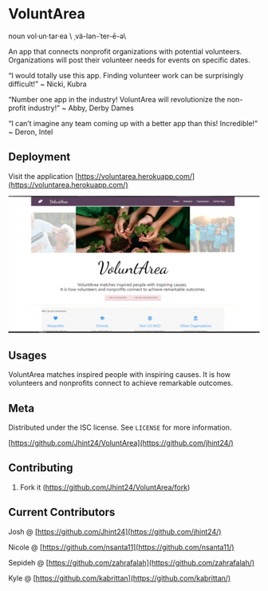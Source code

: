 # VoluntArea
noun  vol·un·tar·ea  \ ˌvä-lən-ˈter-ē-ə\  

An app that connects nonprofit organizations with potential volunteers. Organizations will post their volunteer needs for events on specific dates.  

“I would totally use this app. Finding volunteer work can be surprisingly difficult!” 
~ Nicki, Kubra

“Number one app in the industry!  VoluntArea will revolutionize the non-profit industry!”
~ Abby, Derby Dames

“I can’t imagine any team coming up with a better app than this!  Incredible!”
~ Deron, Intel




## Deployment
Visit the application [https://voluntarea.herokuapp.com/](https://voluntarea.herokuapp.com/)


![](public/assets/css/images/screenshot.png)

## Usages


VoluntArea matches inspired people with inspiring causes. 
It is how volunteers and nonprofits connect to achieve remarkable outcomes.


## Meta

Distributed under the ISC license. See ``LICENSE`` for more information.

[https://github.com/Jhint24/VoluntArea](https://github.com/jhint24/)

## Contributing

1. Fork it (<https://github.com/Jhint24/VoluntArea/fork>)

## Current Contributors

Josh @ [https://github.com/Jhint24](https://github.com/jhint24/)

Nicole @ [https://github.com/nsanta11](https://github.com/nsanta11/)

Sepideh @ [https://github.com/zahrafalah](https://github.com/zahrafalah/)

Kyle @ [https://github.com/kabrittan](https://github.com/kabrittan/)
